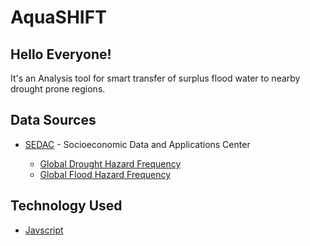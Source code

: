 # AquaSHIFT

## Hello Everyone!

It's an Analysis tool for smart transfer of surplus flood water to nearby drought prone regions.

## Data Sources

* [SEDAC](http://sedac.ciesin.columbia.edu/) - Socioeconomic Data and Applications Center

    * [Global Drought Hazard Frequency](http://sedac.ciesin.columbia.edu/data/set/ndh-drought-hazard-frequency-distribution)
    * [Global Flood Hazard Frequency](http://sedac.ciesin.columbia.edu/data/set/ndh-flood-hazard-frequency-distribution)  

## Technology Used

* [Javscript]()




## 
